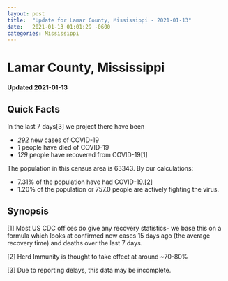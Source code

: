 ```yaml
---
layout: post
title:  "Update for Lamar County, Mississippi - 2021-01-13"
date:   2021-01-13 01:01:29 -0600
categories: Mississippi
---
```


# Lamar County, Mississippi
#### Updated 2021-01-13

## Quick Facts

In the last 7 days[3] we project there have been
- *292* new cases of COVID-19
- *1* people have died of COVID-19
- *129* people have recovered from COVID-19[1]

The population in this census area is 63343. By our calculations:
- 7.31% of the population have had COVID-19.[2]
- 1.20% of the population or 757.0 people are actively fighting the virus.

## Synopsis




[1] Most US CDC offices do give any recovery statistics- we base this on a formula which looks at confirmed new cases
15 days ago (the average recovery time) and deaths over the last 7 days.

[2] Herd Immunity is thought to take effect at around ~70-80%

[3] Due to reporting delays, this data may be incomplete.
 
    